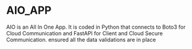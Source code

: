 # AIO_APP
AIO is an All In One App. It is coded in Python that connects to Boto3 for Cloud Communication and FastAPI for Client and Cloud Secure Communication. ensured all the data validations are in place
